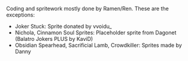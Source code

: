 Coding and spritework mostly done by Ramen/Ren. These are the exceptions:
- Joker Stuck: Sprite donated by vvoidu_
- Nichola, Cinnamon Soul Sprites: Placeholder sprite from Dagonet (Balatro Jokers PLUS by KaviD)
- Obsidian Spearhead, Sacrificial Lamb, Crowdkiller: Sprites made by Danny
